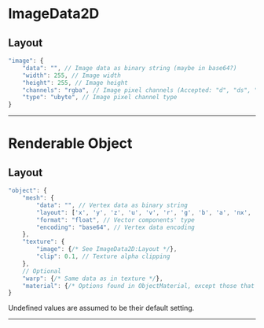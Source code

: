 # ImageData2D

## Layout
```JavaScript
"image": {			
	"data": "", // Image data as binary string (maybe in base64?)
	"width": 255, // Image width
	"height": 255, // Image height
	"channels": "rgba", // Image pixel channels (Accepted: "d", "ds", "r", "rg", "rgb", "rgba")
	"type": "ubyte", // Image pixel channel type
}
```

---

# Renderable Object

## Layout

```JavaScript
"object": {
	"mesh": {
		"data": "", // Vertex data as binary string
		"layout": ['x', 'y', 'z', 'u', 'v', 'r', 'g', 'b', 'a', 'nx', 'ny', 'nz'], // Vector components in order they appear
		"format": "float", // Vector components' type
		"encoding": "base64", // Vertex data encoding
	},
	"texture": {
		"image": {/* See ImageData2D:Layout */},
		"clip": 0.1, // Texture alpha clipping
	},
	// Optional
	"warp": {/* Same data as in texture */},
	"material": {/* Options found in ObjectMaterial, except those that involve a texture (does not have to be all of them) */},
}
```

Undefined values are assumed to be their default setting.

---